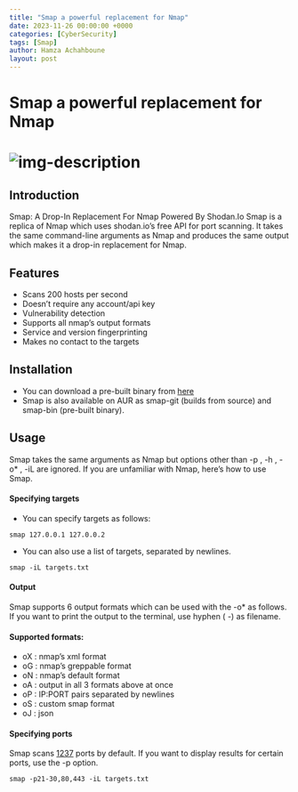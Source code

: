 ```yaml
---
title: "Smap a powerful replacement for Nmap"
date: 2023-11-26 00:00:00 +0000
categories: [CyberSecurity]
tags: [Smap]    
author: Hamza Achahboune
layout: post
---
```


# Smap a powerful replacement for Nmap
# ![img-description](/assets/img/Blog/)
## Introduction


Smap: A Drop-In Replacement For Nmap Powered By Shodan.Io
Smap is a replica of Nmap which uses shodan.io’s free API for port scanning. It takes the same command-line arguments as Nmap and produces the same output which makes it a drop-in replacement for Nmap.

## Features
* Scans 200 hosts per second
* Doesn’t require any account/api key
* Vulnerability detection
* Supports all nmap’s output formats
* Service and version fingerprinting
* Makes no contact to the targets 

## Installation

* You can download a pre-built binary from [here](https://github.com/s0md3v/Smap/releases)
* Smap is also available on AUR as smap-git (builds from source) and smap-bin (pre-built binary).

## Usage
Smap takes the same arguments as Nmap but options other than -p , -h , -o* , -iL are ignored. If you are unfamiliar with Nmap, here’s how to use Smap.

#### Specifying targets
* You can specify targets as follows:
```shell
smap 127.0.0.1 127.0.0.2
```

* You can also use a list of targets, separated by newlines.
```shell
smap -iL targets.txt
```
#### Output
Smap supports 6 output formats which can be used with the -o* as follows. If you want to print the output to the terminal, use hyphen ( -) as filename.

#### Supported formats:

* oX : nmap’s xml format
* oG : nmap’s greppable format
* oN : nmap’s default format
* oA : output in all 3 formats above at once
* oP : IP:PORT pairs separated by newlines
* oS : custom smap format
* oJ : json


#### Specifying ports
Smap scans [1237](https://gist.githubusercontent.com/s0md3v/3e953e8e15afebc1879a2245e74fc90f/raw/1e20288e9bef43b60f7306b6f7e23044dabd9b8c/shodan_ports.txt) ports by default. If you want to display results for certain ports, use the -p option.

```shell
smap -p21-30,80,443 -iL targets.txt
```
